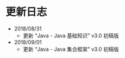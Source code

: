 # 更新日志

- 2018/08/31
  - 更新 “Java - Java 基础知识”  v3.0 初稿版
- 2018/09/01
  - 更新 “Java - Java 集合框架”  v3.0 初稿版


